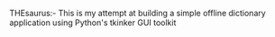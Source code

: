 THEsaurus:- This is my attempt at building a simple offline dictionary application using Python's tkinker GUI toolkit
